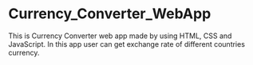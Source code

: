 # Currency_Converter_WebApp
This is Currency Converter web app made by using HTML, CSS and JavaScript. In this app user can get exchange rate of different countries currency.
